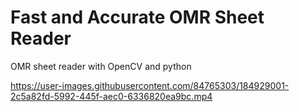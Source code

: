 # Fast and Accurate OMR Sheet Reader
OMR sheet reader with OpenCV and python 


https://user-images.githubusercontent.com/84765303/184929001-2c5a82fd-5992-445f-aec0-6336820ea9bc.mp4

